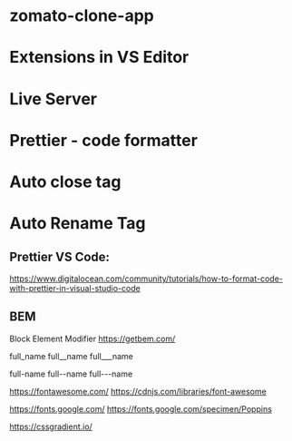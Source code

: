 # zomato-clone-app

# Extensions in VS Editor
# Live Server
# Prettier - code formatter
# Auto close tag
# Auto Rename Tag


## Prettier VS Code:
https://www.digitalocean.com/community/tutorials/how-to-format-code-with-prettier-in-visual-studio-code

## BEM

Block Element Modifier https://getbem.com/

full_name full__name full___name

full-name full--name full---name

https://fontawesome.com/ https://cdnjs.com/libraries/font-awesome

https://fonts.google.com/ https://fonts.google.com/specimen/Poppins

https://cssgradient.io/
